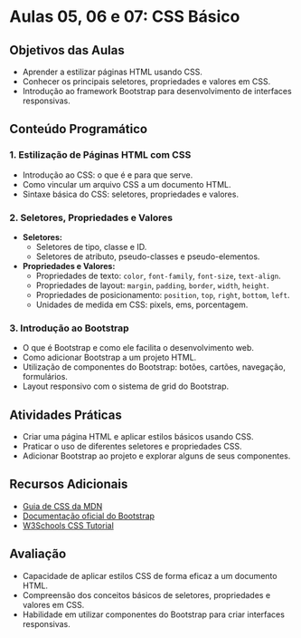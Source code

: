 # Aulas 05, 06 e 07: CSS Básico

## Objetivos das Aulas

- Aprender a estilizar páginas HTML usando CSS.
- Conhecer os principais seletores, propriedades e valores em CSS.
- Introdução ao framework Bootstrap para desenvolvimento de interfaces responsivas.

## Conteúdo Programático

### 1. Estilização de Páginas HTML com CSS

- Introdução ao CSS: o que é e para que serve.
- Como vincular um arquivo CSS a um documento HTML.
- Sintaxe básica do CSS: seletores, propriedades e valores.

### 2. Seletores, Propriedades e Valores

- **Seletores:**
  - Seletores de tipo, classe e ID.
  - Seletores de atributo, pseudo-classes e pseudo-elementos.
- **Propriedades e Valores:**
  - Propriedades de texto: `color`, `font-family`, `font-size`, `text-align`.
  - Propriedades de layout: `margin`, `padding`, `border`, `width`, `height`.
  - Propriedades de posicionamento: `position`, `top`, `right`, `bottom`, `left`.
  - Unidades de medida em CSS: pixels, ems, porcentagem.

### 3. Introdução ao Bootstrap

- O que é Bootstrap e como ele facilita o desenvolvimento web.
- Como adicionar Bootstrap a um projeto HTML.
- Utilização de componentes do Bootstrap: botões, cartões, navegação, formulários.
- Layout responsivo com o sistema de grid do Bootstrap.

## Atividades Práticas

- Criar uma página HTML e aplicar estilos básicos usando CSS.
- Praticar o uso de diferentes seletores e propriedades CSS.
- Adicionar Bootstrap ao projeto e explorar alguns de seus componentes.

## Recursos Adicionais

- [Guia de CSS da MDN](https://developer.mozilla.org/en-US/docs/Web/CSS)
- [Documentação oficial do Bootstrap](https://getbootstrap.com/docs/)
- [W3Schools CSS Tutorial](https://www.w3schools.com/css/)

## Avaliação

- Capacidade de aplicar estilos CSS de forma eficaz a um documento HTML.
- Compreensão dos conceitos básicos de seletores, propriedades e valores em CSS.
- Habilidade em utilizar componentes do Bootstrap para criar interfaces responsivas.
